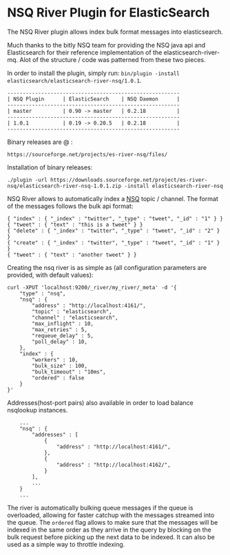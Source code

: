 NSQ River Plugin for ElasticSearch
==================================

The NSQ River plugin allows index bulk format messages into elasticsearch.

Much thanks to the bitly NSQ team for providing the NSQ java api and Elasticsearch for their reference implementation of the elasticsearch-river-mq.
Alot of the structure / code was patterned from these two pieces.

In order to install the plugin, simply run: `bin/plugin -install elasticsearch/elasticsearch-river-nsq/1.0.1`.

    --------------------------------------------------------
    | NSQ Plugin      | ElasticSearch    | NSQ Daemon      |
    --------------------------------------------------------
    | master          | 0.90 -> master   | 0.2.18          |
    --------------------------------------------------------
    | 1.0.1           | 0.19 -> 0.20.5   | 0.2.18          |
    --------------------------------------------------------

Binary releases are @ :

    https://sourceforge.net/projects/es-river-nsq/files/

Installation of binary releases:

    ./plugin -url https://downloads.sourceforge.net/project/es-river-nsq/elasticsearch-river-nsq-1.0.1.zip -install elasticsearch-river-nsq

NSQ River allows to automatically index a [NSQ](https://github.com/bitly/nsq) topic / channel. The format of the messages follows the bulk api format:

	{ "index" : { "_index" : "twitter", "_type" : "tweet", "_id" : "1" } }
	{ "tweet" : { "text" : "this is a tweet" } }
	{ "delete" : { "_index" : "twitter", "_type" : "tweet", "_id" : "2" } }
	{ "create" : { "_index" : "twitter", "_type" : "tweet", "_id" : "1" } }
	{ "tweet" : { "text" : "another tweet" } }    

Creating the nsq river is as simple as (all configuration parameters are provided, with default values):

    curl -XPUT 'localhost:9200/_river/my_river/_meta' -d '{
        "type" : "nsq",
        "nsq" : {
            "address" : "http://localhost:4161/",
            "topic" : "elasticsearch",
            "channel" : "elasticsearch",
            "max_inflight" : 10,
            "max_retries" : 5,
            "requeue_delay" : 5,
            "poll_delay" : 10,
        },
        "index" : {
            "workers" : 10,
            "bulk_size" : 100,
            "bulk_timeout" : "10ms",
            "ordered" : false
        }
    }'

Addresses(host-port pairs) also available in order to load balance nsqlookup instances.
	
		...
	    "nsq" : {
	    	"addresses" : [
	        	{
	        		"address" : "http://localhost:4161/",
	        	},
	        	{
	        		"address" : "http://localhost:4162/",
	        	}
	        ],
	        ...
		}
		...

The river is automatically bulking queue messages if the queue is overloaded, allowing for faster catchup with the messages streamed into the queue. The `ordered` flag allows to make sure that the messages will be indexed in the same order as they arrive in the query by blocking on the bulk request before picking up the next data to be indexed. It can also be used as a simple way to throttle indexing.
